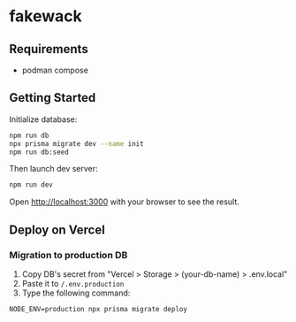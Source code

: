 # fakewack

## Requirements

- podman compose

## Getting Started

Initialize database:

```sh
npm run db
npx prisma migrate dev --name init
npm run db:seed
```

Then launch dev server:

```sh
npm run dev
```

Open [http://localhost:3000](http://localhost:3000) with your browser to see the result.

## Deploy on Vercel

### Migration to production DB

1. Copy DB's secret from "Vercel > Storage > (your-db-name) > .env.local"
2. Paste it to `/.env.production`
3. Type the following command:

```
NODE_ENV=production npx prisma migrate deploy
```
